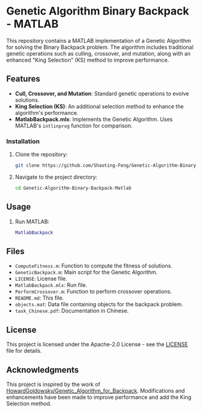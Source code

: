 # Genetic Algorithm Binary Backpack - MATLAB

This repository contains a MATLAB implementation of a Genetic Algorithm for solving the Binary Backpack problem. The algorithm includes traditional genetic operations such as culling, crossover, and mutation, along with an enhanced "King Selection" (KS) method to improve performance.

## Features
- **Cull, Crossover, and Mutation**: Standard genetic operations to evolve solutions.
- **King Selection (KS)**: An additional selection method to enhance the algorithm's performance.
- **MatlabBackpack.mlx**: Implements the Genetic Algorithm. Uses MATLAB's `intlinprog` function for comparison.

### Installation
1. Clone the repository:
   ```bash
   git clone https://github.com/Shaoting-Feng/Genetic-Algorithm-Binary-Backpack-Matlab.git
   ```
2. Navigate to the project directory:
   ```bash
   cd Genetic-Algorithm-Binary-Backpack-Matlab
   ```

## Usage
1. Run MATLAB:
   ```matlab
   MatlabBackpack
   ```

## Files
- `ComputeFitness.m`: Function to compute the fitness of solutions.
- `GeneticBackpack.m`: Main script for the Genetic Algorithm.
- `LICENSE`: License file.
- `MatlabBackpack.mlx`: Run file.
- `PerformCrossover.m`: Function to perform crossover operations.
- `README.md`: This file.
- `objects.mat`: Data file containing objects for the backpack problem.
- `task_Chinese.pdf`: Documentation in Chinese.

## License
This project is licensed under the Apache-2.0 License - see the [LICENSE](LICENSE) file for details.

## Acknowledgments
This project is inspired by the work of [HowardGoldowsky/Genetic_Algorithm_for_Backpack](https://github.com/HowardGoldowsky/Genetic_Algorithm_for_Backpack). Modifications and enhancements have been made to improve performance and add the King Selection method.
